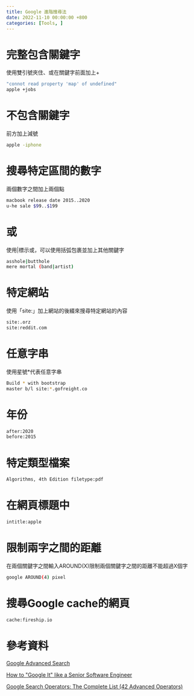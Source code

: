 ```yaml
---
title: Google 進階搜尋法
date: 2022-11-10 00:00:00 +800
categories: [Tools, ]
---
```


# 完整包含關鍵字

使用雙引號夾住、或在關鍵字前面加上+

```bash
"connot read property 'map' of undefined"
apple +jobs
```

# 不包含關鍵字

前方加上減號

```bash
apple -iphone
```

# 搜尋特定區間的數字

兩個數字之間加上兩個點

```bash
macbook release date 2015..2020
u-he sale $99..$199
```

# 或

使用\|標示或，可以使用括弧包裹並加上其他關鍵字

```bash
asshole|butthole
mere mortal (band|artist)
```

# 特定網站

使用「site:」加上網站的後綴來搜尋特定網站的內容

```bash
site:.orz
site:reddit.com
```

# 任意字串

使用星號*代表任意字串

```bash
Build * with bootstrap
master b/l site:*.gofreight.co
```

# 年份

```bash
after:2020
before:2015
```

# 特定類型檔案

```bash
Algorithms, 4th Edition filetype:pdf
```

# 在網頁標題中

```bash
intitle:apple
```

# 限制兩字之間的距離

在兩個關鍵字之間輸入AROUND(X)限制兩個關鍵字之間的距離不能超過X個字

```bash
google AROUND(4) pixel
```

# 搜尋Google cache的網頁

```bash
cache:fireship.io
```

# 參考資料

[Google Advanced Search](https://www.google.com.tw/advanced_search/turn)

[How to "Google It" like a Senior Software Engineer](https://www.youtube.com/watch?v=cEBkvm0-rg0)

[Google Search Operators: The Complete List (42 Advanced Operators)](https://ahrefs.com/blog/google-advanced-search-operators/)

